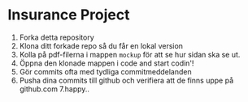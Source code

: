 # Insurance Project

1. Forka detta repository
2. Klona ditt forkade repo så du får en lokal version
3. Kolla på pdf-filerna i mappen `mockup` för att se hur sidan ska se ut.
4. Öppna den klonade mappen i code and start codin'!
5. Gör commits ofta med tydliga commitmeddelanden
6. Pusha dina commits till github och verifiera att de finns uppe på github.com
7.happy..